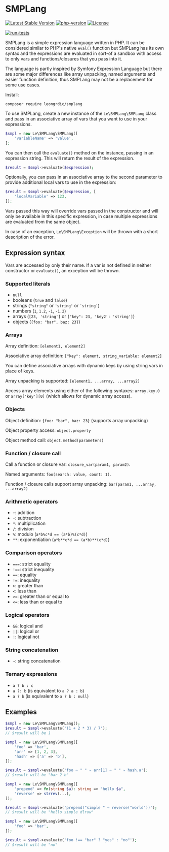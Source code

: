 # SMPLang

[![Latest Stable Version](http://poser.pugx.org/leongrdic/smplang/v)](https://packagist.org/packages/leongrdic/smplang)
[![php-version](http://poser.pugx.org/leongrdic/smplang/require/php)](https://packagist.org/packages/leongrdic/smplang)
[![License](http://poser.pugx.org/leongrdic/smplang/license)](https://packagist.org/packages/leongrdic/smplang)

[![run-tests](https://github.com/leongrdic/php-smplang/actions/workflows/run-tests.yml/badge.svg)](https://github.com/leongrdic/php-smplang/actions/workflows/run-tests.yml)

SMPLang is a simple expression language written in PHP. It can be considered similar to PHP's native `eval()` function but SMPLang has its own syntax and the expressions are evaluated in sort-of a sandbox with access to only vars and functions/closures that you pass into it.

The language is partly inspired by Symfony Expression Language but there are some major differences like array unpacking, named arguments and easier function definition, thus SMPLang may not be a replacement for some use cases.

Install:
```
composer require leongrdic/smplang
```

To use SMPLang, create a new instance of the `Le\SMPLang\SMPLang` class and pass in an associative array of vars that you want to use in your expressions.

```php
$smpl = new Le\SMPLang\SMPLang([
    'variableName' => 'value',
];
```

You can then call the `evaluate()` method on the instance, passing in an expression string. This will return the result of the expression.
```php
$result = $smpl->evaluate($expression);
```

Optionally, you can pass in an associative array to the second parameter to provide additional local vars to use in the expression:
```php
$result = $smpl->evaluate($expression, [
    'localVariable' => 123,
]);
```

Vars passed this way will override vars passed in the constructor and will only be available in this specific expression, in case multiple expressions are evaluated from the same object.


In case of an exception, `Le\SMPLang\Exception` will be thrown with a short description of the error.

## Expression syntax

Vars are accessed by only their name. If a var is not defined in neither constructor or `evaluate()`, an exception will be thrown.

### Supported literals
- `null`
- booleans (`true` and `false`)
- strings (`"string"` or `'string'` or <code>\`string\`</code>)
- numbers (`1`, `1.2`, `-1`, `-1.2`)
- arrays (`[23, 'string']` or `["key": 23, 'key2': 'string']`)
- objects (`{foo: "bar", baz: 23}`)


### Arrays

Array definition: `[element1, element2]`

Associative array definition: `["key": element, string_variable: element2]`

You can define associative arrays with dynamic keys by using string vars in place of keys.

Array unpacking is supported: `[element1, ...array, ...array2]`

Access array elements using either of the following syntaxes: `array.key.0` or `array['key'][0]` (which allows for dynamic array access).

### Objects

Object definition: `{foo: "bar", baz: 23}` (supports array unpacking)

Object property access: `object.property`

Object method call: `object.method(parameters)`

### Function / closure call

Call a function or closure var: `closure_var(param1, param2)`.

Named arguments: `foo(search: value, count: 1)`.

Function / closure calls support array unpacking: `bar(param1, ...array, ...array2)`



### Arithmetic operators
- `+`: addition
- `-`: subtraction
- `*`: multiplication
- `/`: division
- `%`: modulo (`a*b%c*d == (a*b)%(c*d)`)
- `**`: exponentiation (`a*b**c*d == (a*b)**(c*d)`)

### Comparison operators
- `===`: strict equality
- `!==`: strict inequality
- `==`: equality
- `!=`: inequality
- `>`: greater than
- `<`: less than
- `>=`: greater than or equal to
- `<=`: less than or equal to

### Logical operators
- `&&`: logical and
- `||`: logical or
- `!`: logical not

### String concatenation
- `~`: string concatenation

### Ternary expressions
- `a ? b : c` 
- `a ?: b` (is equivalent to `a ? a : b`)
- `a ? b` (is equivalent to `a ? b : null`)


## Examples
```php
$smpl = new Le\SMPLang\SMPLang();
$result = $smpl->evaluate('(1 + 2 * 3) / 7');
// $result will be 1
```

```php
$smpl = new Le\SMPLang\SMPLang([
    'foo' => 'bar',
    'arr' => [1, 2, 3],
    'hash' => ['a' => 'b'],
]);

$result = $smpl->evaluate('foo ~ " " ~ arr[1] ~ " " ~ hash.a');
// $result will be "bar 2 b"
```

```php
$smpl = new Le\SMPLang\SMPLang([
    'prepend' => fn(string $a): string => "hello $a",
    'reverse' => strrev(...),
]);

$result = $smpl->evaluate('prepend("simple " ~ reverse("world"))');
// $result will be "hello simple dlrow"
```

```php
$smpl = new Le\SMPLang\SMPLang([
    'foo' => 'bar',
]);

$result = $smpl->evaluate('foo !== "bar" ? "yes" : "no"');
// $result will be "no"
```
